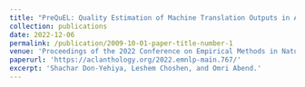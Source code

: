 ```yaml
---
title: "PreQuEL: Quality Estimation of Machine Translation Outputs in Advance"
collection: publications
date: 2022-12-06
permalink: /publication/2009-10-01-paper-title-number-1
venue: 'Proceedings of the 2022 Conference on Empirical Methods in Natural Language Processing'
paperurl: 'https://aclanthology.org/2022.emnlp-main.767/'
excerpt: 'Shachar Don-Yehiya, Leshem Choshen, and Omri Abend.'
---
```

